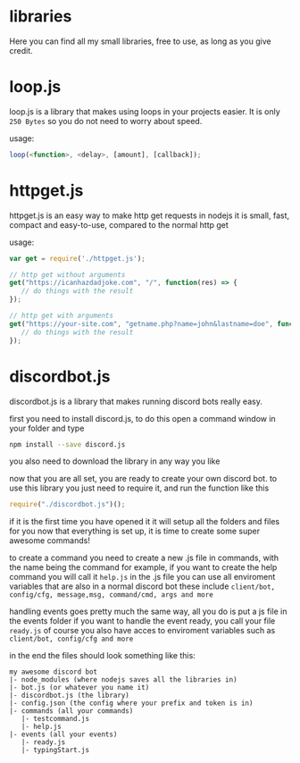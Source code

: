 # libraries
Here you can find all my small libraries, free to use, as long as you give credit.


# loop.js
loop.js is a library that makes using loops in your projects easier.
It is only `250 Bytes` so you do not need to worry about speed.

usage:
```js
loop(<function>, <delay>, [amount], [callback]);
```

# httpget.js
httpget.js is an easy way to make http get requests in nodejs
it is small, fast, compact and easy-to-use, compared to the normal http get

usage:
```js
var get = require('./httpget.js');

// http get without arguments
get("https://icanhazdadjoke.com", "/", function(res) => {
   // do things with the result
});

// http get with arguments
get("https://your-site.com", "getname.php?name=john&lastname=doe", function(res) => {
   // do things with the result
});
```

# discordbot.js
discordbot.js is a library that makes running discord bots really easy.

first you need to install discord.js, to do this open a command window in your folder and type
```bash
npm install --save discord.js
```

you also need to download the library in any way you like

now that you are all set, you are ready to create your own discord bot.
to use this library you just need to require it, and run the function like this
```js
require("./discordbot.js")();
```

if it is the first time you have opened it it will setup all the folders and files for you
now that everything is set up, it is time to create some super awesome commands!

to create a command you need to create a new .js file in commands, with the name being the command
for example, if you want to create the help command you will call it ``help.js``
in the .js file you can use all enviroment variables that are also in a normal discord bot
these include ``client/bot, config/cfg, message,msg, command/cmd, args and more``

handling events goes pretty much the same way, all you do is put a js file in the events folder
if you want to handle the event ready, you call your file ``ready.js``
of course you also have acces to enviroment variables such as ``client/bot, config/cfg and more``

in the end the files should look something like this:
```
my awesome discord bot
|- node_modules (where nodejs saves all the libraries in)
|- bot.js (or whatever you name it)
|- discordbot.js (the library)
|- config.json (the config where your prefix and token is in)
|- commands (all your commands)
   |- testcommand.js
   |- help.js
|- events (all your events)
   |- ready.js
   |- typingStart.js
